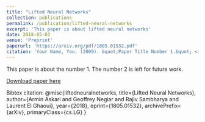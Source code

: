 ```yaml
---
title: "Lifted Neural Networks"
collection: publications
permalink: /publication/lifted-neural-networks
excerpt: 'This paper is about lifted neural networks'
date: 2018-05-03
venue: 'Preprint'
paperurl: 'https://arxiv.org/pdf/1805.01532.pdf'
citation: 'Your Name, You. (2009). &quot;Paper Title Number 1.&quot; <i>Journal 1</i>. 1(1).'
---
```

This paper is about the number 1. The number 2 is left for future work.

[Download paper here](http://academicpages.github.io/files/paper1.pdf)

Bibtex citation: @misc{liftedneuralnetworks,
      title={Lifted Neural Networks}, 
      author={Armin Askari and Geoffrey Negiar and Rajiv Sambharya and Laurent El Ghaoui},
      year={2018},
      eprint={1805.01532},
      archivePrefix={arXiv},
      primaryClass={cs.LG}
}